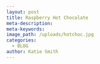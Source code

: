 ```yaml
---
layout: post
title: Raspberry Hot Chocolate
meta-description:
meta-keywords:
image_path: /uploads/hotchoc.jpg
categories:
  - BLOG
author: Katie Smith
---
```


